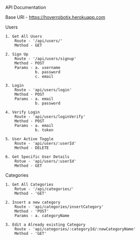 API Documentation

Base URl - https://hoverrobotix.herokuapp.com

Users

    1. Get All Users
        Route - '/api/users/'
        Method - GET
    
    2. Sign Up 
        Route - '/api/users/signup'
        Method - POST
        Params - a. username
                 b. password
                 c. email

    3. Login 
        Route - 'api/users/login'
        Method - POST
        Params - a. email
                 b. password

    4. Verify Login
        Route - 'api/users/loginVerify'
        Method - POST
        Params - a. email
                 b. token
    
    5. User Active Toggle
        Route - 'api/users/:userId'
        Method - DELETE

    6. Get Specific User Details
        Rotue - 'api/users/:userId'
        Method - GET

Categories

    1. Get All Categories
        Rotue - '/api/categories/'
        Method - 'GET'
    
    2. Insert a new category
        Route - 'api/categories/insertCategory'
        Method - 'POST'
        Params - a. categoryName
    
    3. Edit a Already existing Category
        Route - 'api/categories/:categoryId/:newCategoryName'
        Method - 'GET'